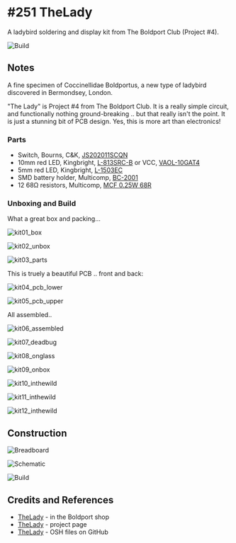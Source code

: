 # #251 TheLady

A ladybird soldering and display kit from The Boldport Club (Project #4).

![Build](./assets/TheLady_build.jpg?raw=true)

## Notes

A fine specimen of Coccinellidae Boldportus, a new type of ladybird discovered in Bermondsey, London.

"The Lady" is Project #4 from The Boldport Club. It is a really simple circuit, and functionally nothing ground-breaking ..
but that really isn't the point. It is just a stunning bit of PCB design. Yes, this is more art than electronics!

### Parts

* Switch, Bourns, C&K, [JS202011SCQN](http://uk.farnell.com/2320019)
* 10mm red LED, Kingbright, [L-813SRC-B](http://uk.farnell.com/1142466) or VCC, [VAOL-10GAT4](http://uk.farnell.com/1712772)
* 5mm red LED, Kingbright, [L-1503EC](http://uk.farnell.com/2335729)
* SMD battery holder, Multicomp, [BC-2001](http://uk.farnell.com/)
* 12 68Ω resistors, Multicomp, [MCF 0.25W 68R](http://uk.farnell.com/9339647)

### Unboxing and Build

What a great box and packing...

![kit01_box](./assets/kit01_box.jpg?raw=true)

![kit02_unbox](./assets/kit02_unbox.jpg?raw=true)

![kit03_parts](./assets/kit03_parts.jpg?raw=true)

This is truely a beautiful PCB .. front and back:

![kit04_pcb_lower](./assets/kit04_pcb_lower.jpg?raw=true)

![kit05_pcb_upper](./assets/kit05_pcb_upper.jpg?raw=true)

All assembled..

![kit06_assembled](./assets/kit06_assembled.jpg?raw=true)

![kit07_deadbug](./assets/kit07_deadbug.jpg?raw=true)

![kit08_onglass](./assets/kit08_onglass.jpg?raw=true)

![kit09_onbox](./assets/kit09_onbox.jpg?raw=true)

![kit10_inthewild](./assets/kit10_inthewild.jpg?raw=true)

![kit11_inthewild](./assets/kit11_inthewild.jpg?raw=true)

![kit12_inthewild](./assets/kit12_inthewild.jpg?raw=true)


## Construction

![Breadboard](./assets/TheLady_bb.jpg?raw=true)

![Schematic](./assets/TheLady_schematic.jpg?raw=true)

![Build](./assets/TheLady_build.jpg?raw=true)

## Credits and References
* [TheLady](http://www.boldport.club/shop/product/322512682) - in the Boldport shop
* [TheLady](http://www.boldport.com/products/the-lady/) - project page
* [TheLady](https://github.com/boldport/thelady) - OSH files on GitHub

